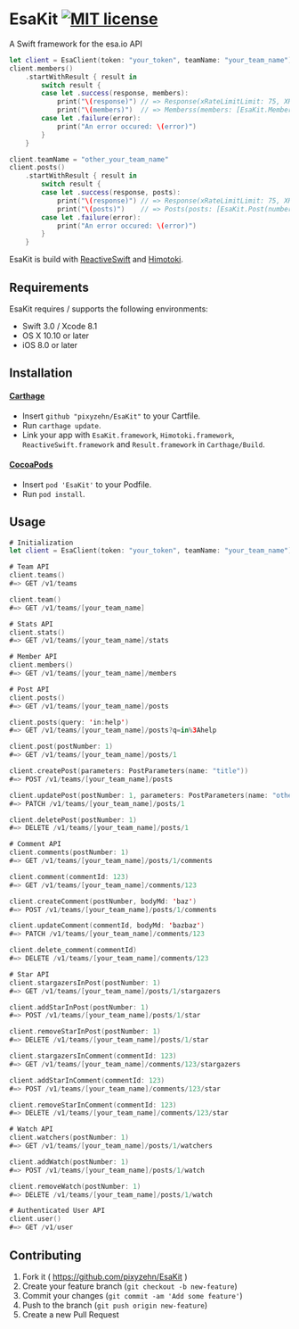 # EsaKit [![MIT license](https://img.shields.io/badge/license-MIT-lightgrey.svg)](https://raw.githubusercontent.com/pixyzehn/EsaKit/master/LICENSE.md)
A Swift framework for the esa.io API

```swift
let client = EsaClient(token: "your_token", teamName: "your_team_name")
client.members()
    .startWithResult { result in
        switch result {
        case let .success(response, members):
            print("\(response)") // => Response(xRateLimitLimit: 75, XRateLimitRemaining: 71)
            print("\(members)")  // => Memberss(members: [EsaKit.MemberUser(name:...
        case let .failure(error):
            print("An error occured: \(error)")
        }
    }

client.teamName = "other_your_team_name"
client.posts()
	.startWithResult { result in
		switch result {
		case let .success(response, posts):
			print("\(response)") // => Response(xRateLimitLimit: 75, XRateLimitRemaining: 70)
			print("\(posts)")    // => Posts(posts: [EsaKit.Post(number: 11, name:...
		case let .failure(error):
			print("An error occured: \(error)")
		}
	}
```

EsaKit is build with [ReactiveSwift](https://github.com/ReactiveCocoa/ReactiveSwift) and [Himotoki](https://github.com/ikesyo/Himotoki).

## Requirements

EsaKit requires / supports the following environments:

- Swift 3.0 / Xcode 8.1
- OS X 10.10 or later
- iOS 8.0 or later

## Installation

#### [Carthage](https://github.com/Carthage/Carthage)

- Insert `github "pixyzehn/EsaKit"` to your Cartfile.
- Run `carthage update`.
- Link your app with `EsaKit.framework`, `Himotoki.framework`, `ReactiveSwift.framework` and `Result.framework` in `Carthage/Build`.

#### [CocoaPods](https://github.com/cocoapods/cocoapods)

- Insert `pod 'EsaKit'` to your Podfile.
- Run `pod install`.

## Usage

```swift
# Initialization
let client = EsaClient(token: "your_token", teamName: "your_team_name")

# Team API
client.teams()
#=> GET /v1/teams

client.team()
#=> GET /v1/teams/[your_team_name]

# Stats API
client.stats()
#=> GET /v1/teams/[your_team_name]/stats

# Member API
client.members()
#=> GET /v1/teams/[your_team_name]/members

# Post API
client.posts()
#=> GET /v1/teams/[your_team_name]/posts

client.posts(query: 'in:help')
#=> GET /v1/teams/[your_team_name]/posts?q=in%3Ahelp

client.post(postNumber: 1)
#=> GET /v1/teams/[your_team_name]/posts/1

client.createPost(parameters: PostParameters(name: "title"))
#=> POST /v1/teams/[your_team_name]/posts

client.updatePost(postNumber: 1, parameters: PostParameters(name: "other_title"))
#=> PATCH /v1/teams/[your_team_name]/posts/1

client.deletePost(postNumber: 1)
#=> DELETE /v1/teams/[your_team_name]/posts/1

# Comment API
client.comments(postNumber: 1)
#=> GET /v1/teams/[your_team_name]/posts/1/comments

client.comment(commentId: 123)
#=> GET /v1/teams/[your_team_name]/comments/123

client.createComment(postNumber, bodyMd: 'baz')
#=> POST /v1/teams/[your_team_name]/posts/1/comments

client.updateComment(commentId, bodyMd: 'bazbaz')
#=> PATCH /v1/teams/[your_team_name]/comments/123

client.delete_comment(commentId)
#=> DELETE /v1/teams/[your_team_name]/comments/123

# Star API
client.stargazersInPost(postNumber: 1)
#=> GET /v1/teams/[your_team_name]/posts/1/stargazers

client.addStarInPost(postNumber: 1)
#=> POST /v1/teams/[your_team_name]/posts/1/star

client.removeStarInPost(postNumber: 1)
#=> DELETE /v1/teams/[your_team_name]/posts/1/star

client.stargazersInComment(commentId: 123)
#=> GET /v1/teams/[your_team_name]/comments/123/stargazers

client.addStarInComment(commentId: 123)
#=> POST /v1/teams/[your_team_name]/comments/123/star

client.removeStarInComment(commentId: 123)
#=> DELETE /v1/teams/[your_team_name]/comments/123/star

# Watch API
client.watchers(postNumber: 1)
#=> GET /v1/teams/[your_team_name]/posts/1/watchers

client.addWatch(postNumber: 1)
#=> POST /v1/teams/[your_team_name]/posts/1/watch

client.removeWatch(postNumber: 1)
#=> DELETE /v1/teams/[your_team_name]/posts/1/watch

# Authenticated User API
client.user()
#=> GET /v1/user
```

## Contributing

1. Fork it ( https://github.com/pixyzehn/EsaKit )
2. Create your feature branch (`git checkout -b new-feature`)
3. Commit your changes (`git commit -am 'Add some feature'`)
4. Push to the branch (`git push origin new-feature`)
5. Create a new Pull Request
